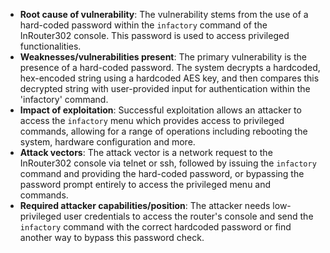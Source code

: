 - **Root cause of vulnerability**: The vulnerability stems from the use of a hard-coded password within the `infactory` command of the InRouter302 console. This password is used to access privileged functionalities.
- **Weaknesses/vulnerabilities present**: The primary vulnerability is the presence of a hard-coded password. The system decrypts a hardcoded, hex-encoded string using a hardcoded AES key, and then compares this decrypted string with user-provided input for authentication within the 'infactory' command.
- **Impact of exploitation**: Successful exploitation allows an attacker to access the `infactory` menu which provides access to privileged commands, allowing for a range of operations including rebooting the system, hardware configuration and more.
- **Attack vectors**: The attack vector is a network request to the InRouter302 console via telnet or ssh, followed by issuing the `infactory` command and providing the hard-coded password, or bypassing the password prompt entirely to access the privileged menu and commands.
- **Required attacker capabilities/position**: The attacker needs low-privileged user credentials to access the router's console and send the `infactory` command with the correct hardcoded password or find another way to bypass this password check.